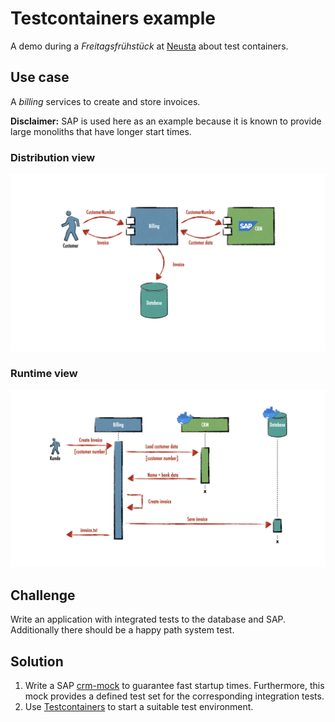 # Testcontainers example

A demo during a _Freitagsfrühstück_ at [Neusta](https://www.team-neusta.de/) about test containers.

## Use case

A _billing_ services to create and store invoices.

**Disclaimer:** SAP is used here as an example because it is known to provide large monoliths that have longer start times.

### Distribution view

![Usecase](assets/usecase.png)

### Runtime view

![Runtime diagram](assets/runtime-diagram.png)

## Challenge

Write an application with integrated tests to the database and SAP. Additionally there should be a happy path system test.

## Solution

1. Write a SAP [crm-mock](crm-mock)  to guarantee fast startup times. Furthermore, this mock provides a defined test set for the corresponding integration tests.
2. Use [Testcontainers](https://www.testcontainers.org/) to start a suitable test environment.


